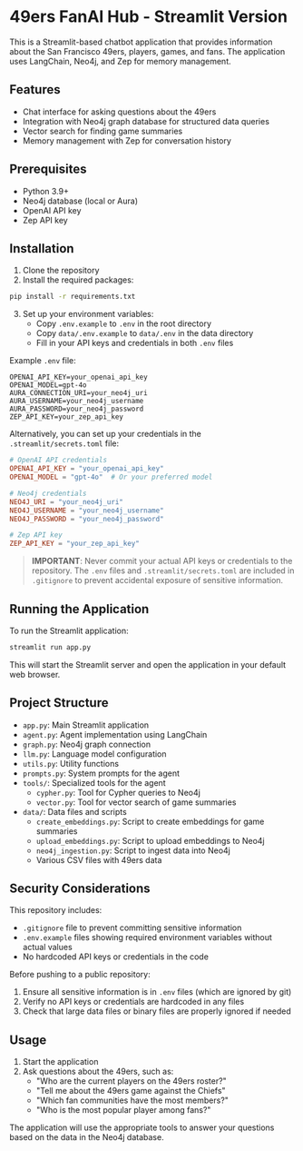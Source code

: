 # 49ers FanAI Hub - Streamlit Version

This is a Streamlit-based chatbot application that provides information about the San Francisco 49ers, players, games, and fans. The application uses LangChain, Neo4j, and Zep for memory management.

## Features

- Chat interface for asking questions about the 49ers
- Integration with Neo4j graph database for structured data queries
- Vector search for finding game summaries
- Memory management with Zep for conversation history

## Prerequisites

- Python 3.9+
- Neo4j database (local or Aura)
- OpenAI API key
- Zep API key

## Installation

1. Clone the repository
2. Install the required packages:

```bash
pip install -r requirements.txt
```

3. Set up your environment variables:
   - Copy `.env.example` to `.env` in the root directory
   - Copy `data/.env.example` to `data/.env` in the data directory
   - Fill in your API keys and credentials in both `.env` files

Example `.env` file:
```
OPENAI_API_KEY=your_openai_api_key
OPENAI_MODEL=gpt-4o
AURA_CONNECTION_URI=your_neo4j_uri
AURA_USERNAME=your_neo4j_username
AURA_PASSWORD=your_neo4j_password
ZEP_API_KEY=your_zep_api_key
```

Alternatively, you can set up your credentials in the `.streamlit/secrets.toml` file:

```toml
# OpenAI API credentials
OPENAI_API_KEY = "your_openai_api_key"
OPENAI_MODEL = "gpt-4o"  # Or your preferred model

# Neo4j credentials
NEO4J_URI = "your_neo4j_uri"
NEO4J_USERNAME = "your_neo4j_username"
NEO4J_PASSWORD = "your_neo4j_password"

# Zep API key
ZEP_API_KEY = "your_zep_api_key"
```

> **IMPORTANT**: Never commit your actual API keys or credentials to the repository. The `.env` files and `.streamlit/secrets.toml` are included in `.gitignore` to prevent accidental exposure of sensitive information.

## Running the Application

To run the Streamlit application:

```bash
streamlit run app.py
```

This will start the Streamlit server and open the application in your default web browser.

## Project Structure

- `app.py`: Main Streamlit application
- `agent.py`: Agent implementation using LangChain
- `graph.py`: Neo4j graph connection
- `llm.py`: Language model configuration
- `utils.py`: Utility functions
- `prompts.py`: System prompts for the agent
- `tools/`: Specialized tools for the agent
  - `cypher.py`: Tool for Cypher queries to Neo4j
  - `vector.py`: Tool for vector search of game summaries
- `data/`: Data files and scripts
  - `create_embeddings.py`: Script to create embeddings for game summaries
  - `upload_embeddings.py`: Script to upload embeddings to Neo4j
  - `neo4j_ingestion.py`: Script to ingest data into Neo4j
  - Various CSV files with 49ers data

## Security Considerations

This repository includes:
- `.gitignore` file to prevent committing sensitive information
- `.env.example` files showing required environment variables without actual values
- No hardcoded API keys or credentials in the code

Before pushing to a public repository:
1. Ensure all sensitive information is in `.env` files (which are ignored by git)
2. Verify no API keys or credentials are hardcoded in any files
3. Check that large data files or binary files are properly ignored if needed

## Usage

1. Start the application
2. Ask questions about the 49ers, such as:
   - "Who are the current players on the 49ers roster?"
   - "Tell me about the 49ers game against the Chiefs"
   - "Which fan communities have the most members?"
   - "Who is the most popular player among fans?"

The application will use the appropriate tools to answer your questions based on the data in the Neo4j database.
